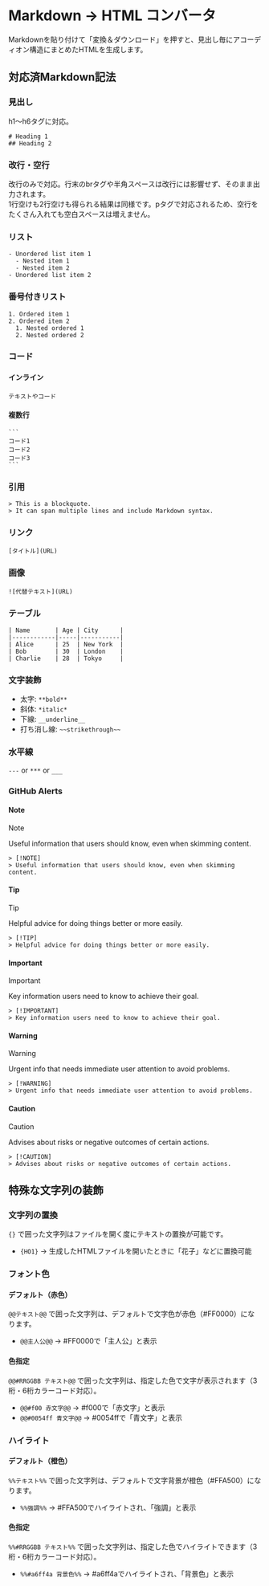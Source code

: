 # Markdown → HTML コンバータ
Markdownを貼り付けて「変換＆ダウンロード」を押すと、見出し毎にアコーディオン構造にまとめたHTMLを生成します。

## 対応済Markdown記法
### 見出し
h1〜h6タグに対応。
```
# Heading 1
## Heading 2
```

### 改行・空行
改行のみで対応。行末のbrタグや半角スペースは改行には影響せず、そのまま出力されます。  
1行空けも2行空けも得られる結果は同様です。pタグで対応されるため、空行をたくさん入れても空白スペースは増えません。

### リスト
```
- Unordered list item 1
  - Nested item 1
  - Nested item 2
- Unordered list item 2
```

### 番号付きリスト
```
1. Ordered item 1
2. Ordered item 2
  1. Nested ordered 1
  2. Nested ordered 2
```

### コード
#### インライン
`テキストやコード`
#### 複数行
````
```
コード1
コード2
コード3
```
````

### 引用
```
> This is a blockquote.
> It can span multiple lines and include Markdown syntax.
```

### リンク
```
[タイトル](URL)
```


### 画像
```
![代替テキスト](URL)
```


### テーブル
```
| Name       | Age | City      |
|------------|-----|-----------|
| Alice      | 25  | New York  |
| Bob        | 30  | London    |
| Charlie    | 28  | Tokyo     |
```

### 文字装飾
- 太字: `**bold**`
- 斜体: `*italic*`
- 下線: `__underline__`
- 打ち消し線: `~~strikethrough~~`

### 水平線
`---` or `***` or `___`


### GitHub Alerts
#### Note
> [!NOTE]
> Useful information that users should know, even when skimming content.

```
> [!NOTE]
> Useful information that users should know, even when skimming content.
```

#### Tip

> [!TIP]
> Helpful advice for doing things better or more easily.

```
> [!TIP]
> Helpful advice for doing things better or more easily.
```

#### Important
> [!IMPORTANT]
> Key information users need to know to achieve their goal.

```
> [!IMPORTANT]
> Key information users need to know to achieve their goal.
```

#### Warning
> [!WARNING]
> Urgent info that needs immediate user attention to avoid problems.

```
> [!WARNING]
> Urgent info that needs immediate user attention to avoid problems.
```

#### Caution
> [!CAUTION]
> Advises about risks or negative outcomes of certain actions.

```
> [!CAUTION]
> Advises about risks or negative outcomes of certain actions.
```

## 特殊な文字列の装飾
### 文字列の置換
`{}` で囲った文字列はファイルを開く度にテキストの置換が可能です。  
- `{HO1}` → 生成したHTMLファイルを開いたときに「花子」などに置換可能

### フォント色
#### デフォルト（赤色）
`@@テキスト@@` で囲った文字列は、デフォルトで文字色が赤色（#FF0000）になります。  
- `@@主人公@@` → #FF0000で「主人公」と表示

#### 色指定
`@@#RRGGBB テキスト@@` で囲った文字列は、指定した色で文字が表示されます（3桁・6桁カラーコード対応）。  
- `@@#f00 赤文字@@` → #f000で「赤文字」と表示  
- `@@#0054ff 青文字@@` → #0054ffで「青文字」と表示

### ハイライト
#### デフォルト（橙色）
`%%テキスト%%` で囲った文字列は、デフォルトで文字背景が橙色（#FFA500）になります。  
- `%%強調%%` → #FFA500でハイライトされ、「強調」と表示

#### 色指定
`%%#RRGGBB テキスト%%` で囲った文字列は、指定した色でハイライトできます（3桁・6桁カラーコード対応）。
- `%%#a6ff4a 背景色%%` → #a6ff4aでハイライトされ、「背景色」と表示
